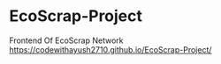 # EcoScrap-Project
 Frontend Of EcoScrap Network
 https://codewithayush2710.github.io/EcoScrap-Project/

